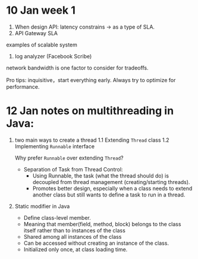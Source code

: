 # 10 Jan week 1

1. When design API: latency constrains -> as a type of SLA.
2. API Gateway SLA

examples of scalable system

1. log analyzer (Facebook Scribe)

network bandwidth is one factor to consider for tradeoffs.

Pro tips:
inquisitive，start everything early.
Always try to optimize for performance.

# 12 Jan notes on multithreading in Java:

1. two main ways to create a thread
   1.1 Extending `Thread` class
   1.2 Implementing `Runnable` interface

   Why prefer `Runnable` over extending `Thread`?

   - Separation of Task from Thread Control:
     - Using Runnable, the task (what the thread should do) is decoupled from thread management (creating/starting threads).
     - Promotes better design, especially when a class needs to extend another class but still wants to define a task to run in a thread.

2. Static modifier in Java
   - Define class-level member.
   - Meaning that member(field, method, block) belongs to the class itself rather than to instances of the class
   - Shared among all instances of the class
   - Can be accessed without creating an instance of the class.
   - Initialized only once, at class loading time.

